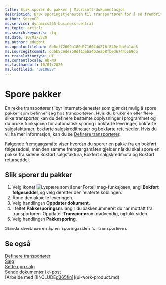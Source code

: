 ```yaml
---
title: Slik sporer du pakker | Microsoft-dokumentasjon
description: Bruk sporingstjenesten til transportøren for å se fremdriften til en levering.
author: SorenGP
ms.service: dynamics365-business-central
ms.topic: article
ms.search.keywords: rfq
ms.date: 10/01/2020
ms.author: edupont
ms.openlocfilehash: 6b0cf72609a180d271604dd276f840efbc6b1aa6
ms.sourcegitcommit: ddbb5cede750df1baba4b3eab8fbed6744b5b9d6
ms.translationtype: HT
ms.contentlocale: nb-NO
ms.lasthandoff: 10/01/2020
ms.locfileid: "3910658"
---
```

# <a name="track-packages"></a>Spore pakker

En rekke transportører tilbyr Internett-tjenester som gjør det mulig å spore pakker som befinner seg hos transportøren. Hvis du bruker én eller flere slike transportør, kan du definere bestemte opplysninger i programmet og du bruke funksjonen for automatisk sporing i bokførte leveringer, bokførte salgsfakturaer, bokførte salgskreditnotaer og bokførte retursedler. Hvis du vil ha mer informasjon, kan du se [Definere transportører](sales-how-to-set-up-shipping-agents.md).  

Følgende fremgangsmåte viser hvordan du sporer en pakke fra en bokført følgeseddel, men den samme fremgangsmåten gjelder når du skal spore en pakke fra sidene Bokført salgsfaktura, Bokført salgskreditnota og Bokført returseddel.  

## <a name="to-track-a-package"></a>Slik sporer du pakker

1. Velg ikonet ![Lyspære som åpner Fortell meg-funksjonen](media/ui-search/search_small.png "Fortell hva du vil gjøre"), angi **Bokført følgeseddel**, og velg deretter den relaterte koblingen.
2. Åpne den aktuelle leveringen.
3. Velg handlingen **Oppdater dokument**.
4. I feltet **Pakkesporingsnr.** angir du pakkenummeret du har mottatt fra transportøren. Oppdater **Transportør**om nødvendig, og lukk siden.
5. Velg handlingen **Pakkesporing**.

Standardwebleseren åpner sporingssiden for transportøren.

## <a name="see-also"></a>Se også

[Definere transportører](sales-how-to-set-up-shipping-agents.md)  
[Salg](sales-manage-sales.md)  
[Sette opp salg](sales-setup-sales.md)  
[Sende dokumenter i e-post](ui-how-send-documents-email.md)  
[Arbeide med [!INCLUDE[d365fin](includes/d365fin_md.md)]](ui-work-product.md)
